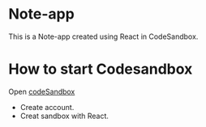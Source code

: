 # Note-app

This is a Note-app created using React in CodeSandbox.

# How to start Codesandbox

Open [codeSandbox](https://codesandbox.io/)
- Create account.
- Creat sandbox with React.

